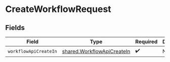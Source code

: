 # CreateWorkflowRequest


## Fields

| Field                                                                           | Type                                                                            | Required                                                                        | Description                                                                     |
| ------------------------------------------------------------------------------- | ------------------------------------------------------------------------------- | ------------------------------------------------------------------------------- | ------------------------------------------------------------------------------- |
| `workflowApiCreateIn`                                                           | [shared.WorkflowApiCreateIn](../../../sdk/models/shared/workflowapicreatein.md) | :heavy_check_mark:                                                              | N/A                                                                             |
